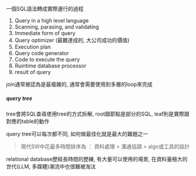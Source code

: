 一個SQL語法轉成實際運行的過程
1. Query in a high level language
2. Scanning, parasing, and validating
3. Immediate form of query
4. Query optimizer (最難達成的, 大公司成功的價值)
5. Execution plan
6. Query code generator 
7. Code to execute the query
8. Ruintime database processor
9. result of query

join通常被認為是最複雜的, 通常會需要使用到多層的loop來完成

##### query tree
tree會將SQL查尋使用tree的方式拆解, root跟節點是部分的SQL, leaf則是實際跟對應的table的動作

query tree可以每次都不同, 如何做最佳化就是最大的難題之一

> 現代SW中花最多時間排序為 ： 資料處理 > 溝通協調 > algo或工具的設計

relational database歷經長時間的歷練, 有大量可以使用的場景, 在資料量極大的世代(LLM, 多媒體)潮流中也很難被淘汰